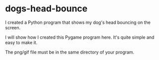 # dogs-head-bounce
I created a Python program that shows my dog's head bouncing on the screen.

I will show how I created this Pygame program here. It's quite simple and easy to make it.

The png/gif file must be in the same directory of your program.
